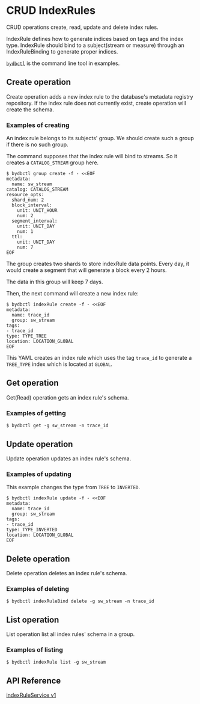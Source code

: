 # CRUD IndexRules

CRUD operations create, read, update and delete index rules.

IndexRule defines how to generate indices based on tags and the index type.
IndexRule should bind to a subject(stream or measure) through an IndexRuleBinding to generate proper indices.

[`bydbctl`](../../clients.md#command-line) is the command line tool in examples.

## Create operation

Create operation adds a new index rule to the database's metadata registry repository. If the index rule does not currently exist, create operation will create the schema.

### Examples of creating

An index rule belongs to its subjects' group. We should create such a group if there is no such group.

The command supposes that the index rule will bind to streams. So it creates a `CATALOG_STREAM` group here.

```shell
$ bydbctl group create -f - <<EOF
metadata:
  name: sw_stream
catalog: CATALOG_STREAM
resource_opts:
  shard_num: 2
  block_interval:
    unit: UNIT_HOUR
    num: 2
  segment_interval:
    unit: UNIT_DAY
    num: 1
  ttl:
    unit: UNIT_DAY
    num: 7
EOF
```

The group creates two shards to store indexRule data points. Every day, it would create a
segment that will generate a block every 2 hours.

The data in this group will keep 7 days.

Then, the next command will create a new index rule:

```shell
$ bydbctl indexRule create -f - <<EOF
metadata:
  name: trace_id
  group: sw_stream
tags:
- trace_id
type: TYPE_TREE
location: LOCATION_GLOBAL
EOF
```

This YAML creates an index rule which uses the tag `trace_id` to generate a `TREE_TYPE` index which is located at `GLOBAL`.

## Get operation

Get(Read) operation gets an index rule's schema.

### Examples of getting

```shell
$ bydbctl get -g sw_stream -n trace_id
```

## Update operation

Update operation updates an index rule's schema.

### Examples of updating

This example changes the type from `TREE` to `INVERTED`.

```shell
$ bydbctl indexRule update -f - <<EOF
metadata:
  name: trace_id
  group: sw_stream
tags:
- trace_id
type: TYPE_INVERTED
location: LOCATION_GLOBAL
EOF

```

## Delete operation

Delete operation deletes an index rule's schema.

### Examples of deleting

```shell
$ bydbctl indexRuleBind delete -g sw_stream -n trace_id
```

## List operation

List operation list all index rules' schema in a group.

### Examples of listing

```shell
$ bydbctl indexRule list -g sw_stream
```

## API Reference

[indexRuleService v1](../../api-reference.md#IndexRuleRegistryService)